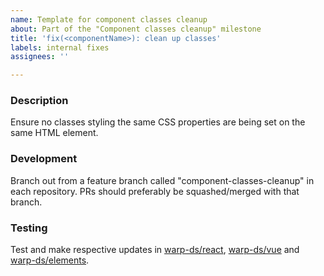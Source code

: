 ```yaml
---
name: Template for component classes cleanup
about: Part of the "Component classes cleanup" milestone
title: 'fix(<componentName>): clean up classes'
labels: internal fixes
assignees: ''

---
```


<!--- Replace `<componentName>` with the actual component name in the title before submitting. --->
<!--- Add the issue to WARP project under the Project section --->

### Description
Ensure no classes styling the same CSS properties are being set on the same HTML element.

### Development
Branch out from a feature branch called "component-classes-cleanup" in each repository. PRs should preferably be squashed/merged with that branch.

### Testing
Test and make respective updates in [warp-ds/react](https://github.com/warp-ds/react), [warp-ds/vue](https://github.com/warp-ds/vue) and [warp-ds/elements](https://github.com/warp-ds/elements).
